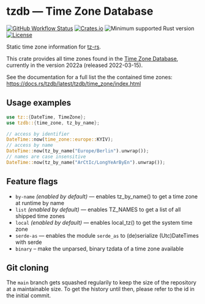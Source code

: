 # tzdb — Time Zone Database

[![GitHub Workflow Status](https://img.shields.io/github/workflow/status/Kijewski/tzdb/CI?logo=github)](https://github.com/Kijewski/tzdb/actions/workflows/ci.yml)
[![Crates.io](https://img.shields.io/crates/v/tzdb?logo=rust)](https://crates.io/crates/tzdb)
![Minimum supported Rust version](https://img.shields.io/badge/rustc-1.57+-important?logo=rust "Minimum Supported Rust Version")
[![License](https://img.shields.io/crates/l/tzdb?color=informational&logo=apache)](/LICENSES)

Static time zone information for [tz-rs](https://crates.io/crates/tz-rs).

This crate provides all time zones found in the [Time Zone Database](https://www.iana.org/time-zones),
currently in the version 2022a (released 2022-03-15).

See the documentation for a full list the the contained time zones:
<https://docs.rs/tzdb/latest/tzdb/time_zone/index.html>

## Usage examples

```rust
use tz::{DateTime, TimeZone};
use tzdb::{time_zone, tz_by_name};

// access by identifier
DateTime::now(time_zone::europe::KYIV);
// access by name
DateTime::now(tz_by_name("Europe/Berlin").unwrap());
// names are case insensitive
DateTime::now(tz_by_name("ArCtIc/LongYeArByEn").unwrap());
```

## Feature flags

* `by-name` *(enabled by default)* — enables tz_by_name() to get a time zone at runtime by name
* `list` *(enabled by default)* — enables TZ_NAMES to get a list of all shipped time zones
* `local` *(enabled by default)* — enables local_tz() to get the system time zone
* `serde-as` — enables the module `serde_as` to (de)serialize (Utc)DateTimes with serde
* `binary` – make the unparsed, binary tzdata of a time zone available

## Git cloning

The `main` branch gets squashed regularily to keep the size of the repository at a maintainable size.
To get the history until then, please refer to the id in the initial commit.
